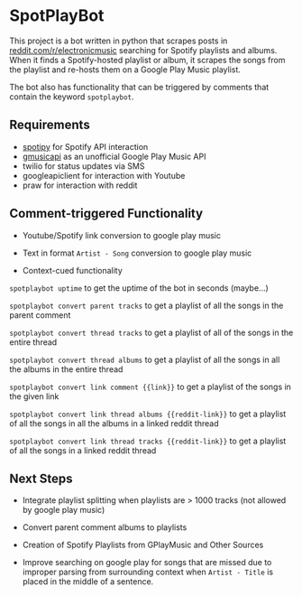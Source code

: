 # SpotPlayBot

This project is a bot written in python that scrapes posts in
[reddit.com/r/electronicmusic](https://reddit.com/r/electronicmusic) searching for Spotify
playlists and albums. When it finds a Spotify-hosted playlist or album, it scrapes the songs from the playlist and
re-hosts them on a Google Play Music playlist.

The bot also has functionality that can be triggered by comments that contain the keyword ```spotplaybot```.

## Requirements

- [spotipy](https://github.com/plamere/spotipy) for Spotify API interaction
- [gmusicapi](https://github.com/simon-weber/gmusicapi) as an unofficial Google Play Music API
- twilio for status updates via SMS
- googleapiclient for interaction with Youtube
- praw for interaction with reddit

## Comment-triggered Functionality

- Youtube/Spotify link conversion to google play music

- Text in format ```Artist - Song``` conversion to google play music

- Context-cued functionality

```spotplaybot uptime``` to get the uptime of the bot in seconds (maybe...)

```spotplaybot convert parent tracks``` to get a playlist of all the songs in the parent comment

```spotplaybot convert thread tracks``` to get a playlist of all of the songs in the entire thread

```spotplaybot convert thread albums``` to get a playlist of all the songs in all the albums in the entire thread

```spotplaybot convert link comment {{link}}``` to get a playlist of the songs in the given link

```spotplaybot convert link thread albums {{reddit-link}}``` to get a playlist of all the songs in all the
albums in a linked reddit thread

```spotplaybot convert link thread tracks {{reddit-link}}``` to get a playlist of all the songs in a
linked reddit thread

## Next Steps

- Integrate playlist splitting when playlists are > 1000 tracks (not allowed by google play music)

- Convert parent comment albums to playlists

- Creation of Spotify Playlists from GPlayMusic and Other Sources

- Improve searching on google play for songs that are missed due to improper parsing from surrounding context when
```Artist - Title``` is placed in the middle of a sentence.